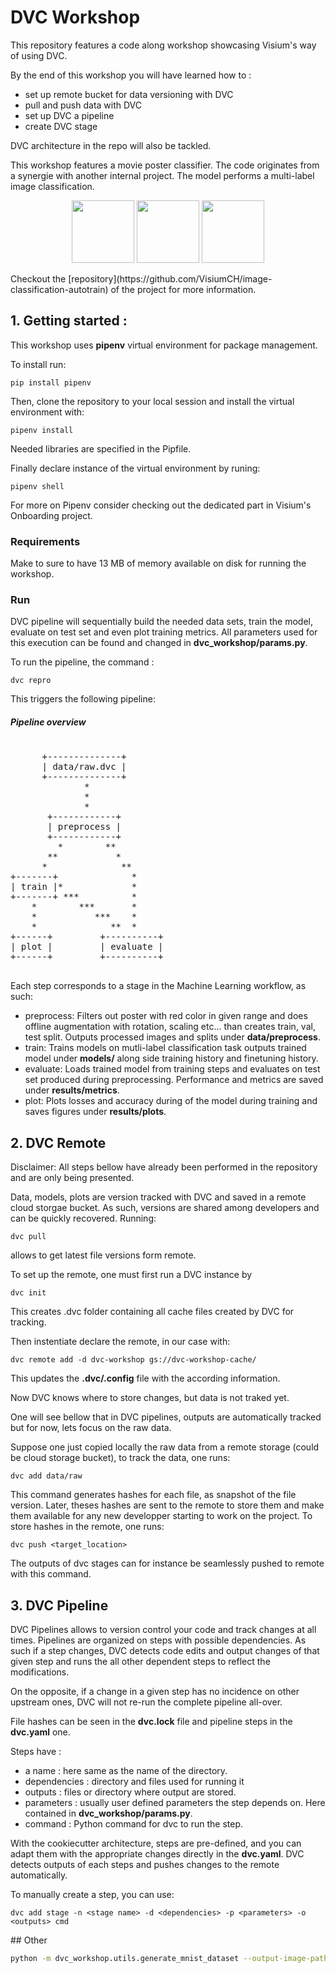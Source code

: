 # DVC Workshop

This repository features a code along workshop showcasing Visium's way of using DVC.

By the end of this workshop you will have learned how to :
  - set up remote bucket for data versioning with DVC
  - pull and push data with DVC
  - set up DVC a pipeline
  - create DVC stage

DVC architecture in the repo will also be tackled.

This workshop features a movie poster classifier. The code originates from a synergie with another internal project. The model performs a multi-label image classification.
<p align="middle">
  <img src="https://github.com/laxmimerit/Movies-Poster_Dataset/blob/master/Images/tt0085271.jpg" width="100" />
  <img src="https://github.com/laxmimerit/Movies-Poster_Dataset/blob/master/Images/tt5022418.jpg" width="100" />
  <img src="https://github.com/laxmimerit/Movies-Poster_Dataset/blob/master/Images/tt4288636.jpg" width="100" />
</p>
Checkout the [repository](https://github.com/VisiumCH/image-classification-autotrain) of the project for more information.

## 1. Getting started :

This workshop uses **pipenv** virtual environment for package management.

To install run:
```
pip install pipenv

```
Then, clone the repository to your local session and install the virtual environment with:

```
pipenv install

```
Needed libraries are specified in the Pipfile.

Finally declare instance of the virtual environment by runing:

```
pipenv shell

```


For more on Pipenv consider checking out the dedicated part in Visium's Onboarding project.


### Requirements

Make to sure to have 13 MB of memory available on disk for running the workshop.

### Run

DVC pipeline will sequentially build the needed data sets, train the model, evaluate on test set and even plot training metrics. All parameters used for this execution can be found and changed in __dvc_workshop/params.py__.

To run the pipeline, the command :
```
dvc repro

```
This triggers the following pipeline:
##### Pipeline overview
<pre>

      +--------------+
      | data/raw.dvc |
      +--------------+
              *
              *
              *
       +------------+
       | preprocess |
       +------------+
         *        **
       **           *
      *              **
+-------+              *
| train |*             *
+-------+ ***          *
    *        ***       *
    *           ***    *
    *              **  *
+------+         +----------+
| plot |         | evaluate |
+------+         +----------+
 </pre>

Each step corresponds to a stage in the Machine Learning workflow, as such:
- preprocess: Filters out poster with red color in given range and does offline augmentation with rotation, scaling etc... than creates train, val, test split. Outputs processed images and splits under __data/preprocess__.
- train: Trains models on mutli-label classification task outputs trained model under __models/__ along side training history and finetuning history.
- evaluate: Loads trained model from training steps and evaluates on test set produced during preprocessing. Performance and metrics are saved under __results/metrics__.
- plot: Plots losses and accuracy during of the model during training and saves figures under __results/plots__.

## 2. DVC Remote

Disclaimer: All steps bellow have already been performed in the repository and are only being presented.

Data, models, plots are version tracked with DVC and saved in a remote cloud storgae bucket. As such, versions are shared among developers and can be quickly recovered. Running:
```
dvc pull
```
allows to get latest file versions form remote.

To set up the remote, one must first run a DVC instance by
```
dvc init
```
This creates .dvc folder containing all cache files created by DVC for tracking.

Then instentiate declare the remote, in our case with:
```
dvc remote add -d dvc-workshop gs://dvc-workshop-cache/
```
This updates the __.dvc/.config__ file with the according information.

Now DVC knows where to store changes, but data is not traked yet.

One will see bellow that in DVC pipelines, outputs are automatically tracked but for now, lets focus on the raw data.

Suppose one just copied locally the raw data from a remote storage (could be cloud storage bucket), to track the data, one runs:

```
dvc add data/raw
```
This command generates hashes for each file, as snapshot of the file version. Later, theses hashes are sent to the remote to store them and make them available for any new developper starting to work on the project.
To store hashes in the remote, one runs:

```
dvc push <target_location>
```
The outputs of dvc stages can for instance be seamlessly pushed to remote with this command.

## 3. DVC Pipeline

DVC Pipelines allows to version control your code and track changes at all times. Pipelines are organized on steps with possible dependencies. As such if a step changes, DVC detects code edits and output changes of that given step and runs the all other dependent steps to reflect the modifications.

On the opposite, if a change in a given step has no incidence on other upstream ones, DVC will not re-run the complete pipeline all-over.

File hashes can be seen in the __dvc.lock__ file and pipeline steps in the __dvc.yaml__ one.

Steps have :
- a name : here same as the name of the directory.
- dependencies : directory and files used for running it
- outputs : files or directory where output are stored.
- parameters : usually user defined parameters the step depends on. Here contained in __dvc_workshop/params.py__.
- command : Python command for dvc to run the step.

With the cookiecutter architecture, steps are pre-defined, and you can adapt them with the appropriate changes directly in the  __dvc.yaml__. DVC detects outputs of each steps and pushes changes to the remote automatically.

To manually create a step, you can use:

```
dvc add stage -n <stage name> -d <dependencies> -p <parameters> -o <outputs> cmd
```


## Other

```bash
python -m dvc_workshop.utils.generate_mnist_dataset --output-image-path "data/raw/Images" --output-df-path "data/raw"
```